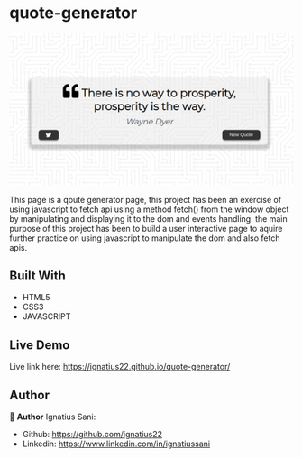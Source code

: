 # quote-generator

![](screenshot.png)

This page is a qoute generator page, this project has been an exercise of using javascript to fetch api using a method fetch() from the window object by manipulating and displaying it to the dom and events handling. the main purpose of this project has been to build a user interactive page to aquire further practice on using javascript to manipulate the dom and also fetch apis.

## Built With

- HTML5
- CSS3
- JAVASCRIPT


## Live Demo

Live link here: https://ignatius22.github.io/quote-generator/


## Author

👤 **Author**
Ignatius Sani:
- Github: https://github.com/ignatius22 
- Linkedin: https://www.linkedin.com/in/ignatiussani 
